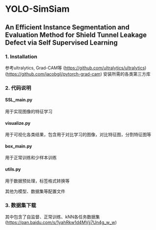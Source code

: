 # YOLO-SimSiam
## An Efficient Instance Segmentation and Evaluation Method for Shield Tunnel Leakage Defect via Self Supervised Learning


### 1. Installation
参考ultralytics, Grad-CAM等 (https://github.com/ultralytics/ultralytics) (https://github.com/jacobgil/pytorch-grad-cam) 安装所需的各类第三方库


### 2. 代码说明

#### SSL_main.py
用于实现图像的特征学习

#### visualize.py
用于可视化各类结果，包含用于对比学习的图像，对比特征图，分割特征图等

#### box_main.py
用于正常训练和少样本训练

#### utils.py
用于数据预处理，标签格式转换等

其他为模型、数据集等配置文件


### 3. 数据集下载
其中包含了自监督、正常训练、kNN各任务数据集 (https://pan.baidu.com/s/1yahRkw1d4MVjj7Un4g_w_w)

